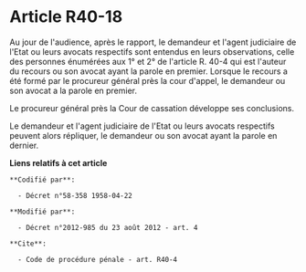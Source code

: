 # Article R40-18

Au jour de l'audience, après le rapport, le demandeur et l'agent judiciaire de l'Etat ou leurs avocats respectifs sont
entendus en leurs observations, celle des personnes énumérées aux 1° et 2° de l'article R. 40-4 qui est l'auteur du recours
ou son avocat ayant la parole en premier. Lorsque le recours a été formé par le procureur général près la cour d'appel, le
demandeur ou son avocat a la parole en premier. 

Le procureur général près la Cour de cassation développe ses conclusions. 

Le demandeur et l'agent judiciaire de l'Etat ou leurs avocats respectifs peuvent alors répliquer, le demandeur ou son avocat
ayant la parole en dernier.

**Liens relatifs à cet article**

	**Codifié par**:

	  - Décret n°58-358 1958-04-22

	**Modifié par**:

	  - Décret n°2012-985 du 23 août 2012 - art. 4

	**Cite**:

	  - Code de procédure pénale - art. R40-4
